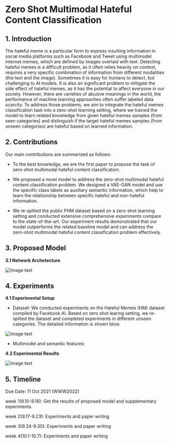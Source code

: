 # Zero Shot Multimodal Hateful Content Classification
**1. Introduction**
----------------------

The hateful meme is a particular form to express insulting information in social media platforms such as Facebook and Tweet using multimodel internet memes, which are defined by images overlaid with text. Detecting hateful memes is a difficult problem, as it often relies heavily on context, requires a very specific combination of information from different modalities (the text and the image). Sometimes it is easy for humans
to detect, but challenging to AI models. It is also an significant problem to mitigate the side effect of hateful memes, as it has the potential to affect everyone in our society. However, there are varieties of abusive meanings in the world, the performance of machine learning approaches often suffer labeled data scarcity. To address those problems, we aim to integrate the hateful memes classification task into a zero-shot learning setting, where we trained the model to learn related knowledge from given hateful memes samples (from seen categories) and distinguish if the target hateful memes samples (from unseen categories) are hateful based on learned information.


**2. Contributions**
----------------------
Our main contributions are summarized as follows:

- To the best knowledge, we are the first paper to propose the task of zero-shot multimodal hateful content classification. 

- We proposed a novel model to address the zero-shot multimodal hateful content classification problem. We designed a VAE-GAN model and use the specific class labels as auxiliary semantic information, which help to learn the relationship between specific hateful and non-hateful information.

- We re-splited the public FHM dataset based on a zero-shot learning setting and conducted extensive comprehensive experiments compare to the state-of-the-art. Our experiment results demonstrated that our model outperforms the related baseline model and can address the zero-shot multimodal hateful content classification problem effectively.


**3. Proposed Model**
----------------------
**3.1 Network Archetecture**

![Image text](https://gitlab.com/dianachu1026/img/-/raw/main/model.jpg)



**4. Experiments**
----------------------
**4.1 Experimental Setup**

- Dataset: We conducted experiments on the Hateful Memes (HM) dataset compiled by Facebook AI. Based on zero shot learing setting, we re-splited the dataset and completed experiments in different unseen categories. The detailed information is shown blow. 

![Image text](https://gitlab.com/dianachu1026/img/-/raw/main/dataset.jpg)

- Multimodel and semantic features: 


**4.2 Experimental Results**

![Image text](https://gitlab.com/dianachu1026/img/-/raw/main/visualbert.jpg)


**5. Timeline**
----------------------
Due Date: 11 Oct 2021 (WWW2022)

week 1(9.10-9.16): Get the results of proposed model and supplementary experiments.

week 2(9.17-9.23): Experiments and paper writing

week 3(9.24-9.30): Experiments and paper writing

week 4(10.1-10.7): Experiments and paper writing




